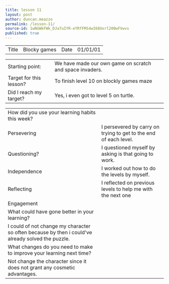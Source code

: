 ```yaml
---
title: lesson 11
layout: post
author: duncan.meazzo
permalink: /lesson-11/
source-id: 1wNGWkFWk_DJa7uIYR-eYRfFMS4wI68Uxrl200wFVwvs
published: true
---
```

<table>
  <tr>
    <td>Title</td>
    <td>Blocky games</td>
    <td>Date</td>
    <td>01/01/01</td>
  </tr>
</table>


<table>
  <tr>
    <td>Starting point:</td>
    <td>We have made our own game on scratch and space invaders.</td>
  </tr>
  <tr>
    <td>Target for this lesson?</td>
    <td>To finish level 10 on blockly games maze</td>
  </tr>
  <tr>
    <td>Did I reach my target? </td>
    <td>Yes, i even got to level 5 on turtle.</td>
  </tr>
</table>


<table>
  <tr>
    <td>How did you use your learning habits this week?</td>
    <td></td>
  </tr>
  <tr>
    <td>Persevering</td>
    <td>I persevered by carry on trying to get to the end of each level.</td>
  </tr>
  <tr>
    <td>Questioning?</td>
    <td>I questioned myself by asking is that going to work.</td>
  </tr>
  <tr>
    <td>Independence</td>
    <td>I worked out how to do the levels by myself.</td>
  </tr>
  <tr>
    <td>Reflecting</td>
    <td>I reflected on previous levels to help me with the next one</td>
  </tr>
  <tr>
    <td>Engagement</td>
    <td></td>
  </tr>
  <tr>
    <td>What could have gone better in your learning?</td>
    <td></td>
  </tr>
  <tr>
    <td>I could of not change my character so often because by then i could've already solved the puzzle.</td>
    <td></td>
  </tr>
  <tr>
    <td>What changes do you need to make to improve your learning next time?</td>
    <td></td>
  </tr>
  <tr>
    <td>Not change the character since it does not grant any cosmetic advantages.</td>
    <td></td>
  </tr>
</table>


